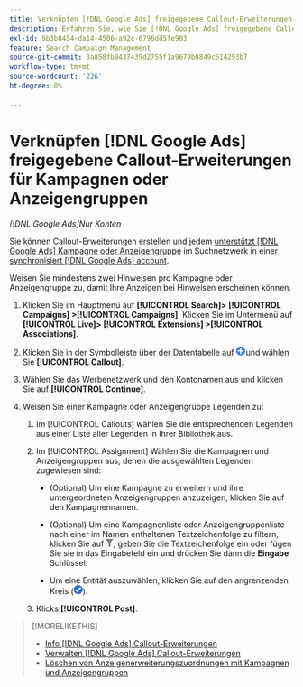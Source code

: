 ```yaml
---
title: Verknüpfen [!DNL Google Ads] freigegebene Callout-Erweiterungen für Kampagnen oder Anzeigengruppen
description: Erfahren Sie, wie Sie [!DNL Google Ads] freigegebene Callout-Erweiterungen für Kampagnen oder Anzeigengruppen.
exl-id: 9b3b8454-da14-4506-a92c-6796dd5fe903
feature: Search Campaign Management
source-git-commit: 0a858fb9437439d2755f1a9679b0849c614293b7
workflow-type: tm+mt
source-wordcount: '226'
ht-degree: 0%

---
```


# Verknüpfen [!DNL Google Ads] freigegebene Callout-Erweiterungen für Kampagnen oder Anzeigengruppen

*[!DNL Google Ads]Nur Konten*

Sie können Callout-Erweiterungen erstellen und jedem [unterstützt [!DNL Google Ads] Kampagne oder Anzeigengruppe](/help/search-social-commerce/introduction/supported-inventory.md) im Suchnetzwerk in einer [synchronisiert [!DNL Google Ads] account](/help/search-social-commerce/campaign-management/accounts/ad-network-account-about.md).

Weisen Sie mindestens zwei Hinweisen pro Kampagne oder Anzeigengruppe zu, damit Ihre Anzeigen bei Hinweisen erscheinen können.

1. Klicken Sie im Hauptmenü auf **[!UICONTROL Search]> [!UICONTROL Campaigns] >[!UICONTROL Campaigns]**. Klicken Sie im Untermenü auf **[!UICONTROL Live]> [!UICONTROL Extensions] >[!UICONTROL Associations]**.

1. Klicken Sie in der Symbolleiste über der Datentabelle auf ![Erstellen](/help/search-social-commerce/assets/add.png "Erstellen")und wählen Sie **[!UICONTROL Callout]**.

1. Wählen Sie das Werbenetzwerk und den Kontonamen aus und klicken Sie auf **[!UICONTROL Continue]**.

1. Weisen Sie einer Kampagne oder Anzeigengruppe Legenden zu:

   1. Im [!UICONTROL Callouts] wählen Sie die entsprechenden Legenden aus einer Liste aller Legenden in Ihrer Bibliothek aus.

   1. Im [!UICONTROL Assignment] Wählen Sie die Kampagnen und Anzeigengruppen aus, denen die ausgewählten Legenden zugewiesen sind:

      * (Optional) Um eine Kampagne zu erweitern und ihre untergeordneten Anzeigengruppen anzuzeigen, klicken Sie auf den Kampagnennamen.

      * (Optional) Um eine Kampagnenliste oder Anzeigengruppenliste nach einer im Namen enthaltenen Textzeichenfolge zu filtern, klicken Sie auf ![Filter](/help/search-social-commerce/assets/filter.png "Filter"), geben Sie die Textzeichenfolge ein oder fügen Sie sie in das Eingabefeld ein und drücken Sie dann die **Eingabe** Schlüssel.

      * Um eine Entität auszuwählen, klicken Sie auf den angrenzenden Kreis (![Auswählen](/help/search-social-commerce/assets/include.png "Auswählen")).

   1. Klicks **[!UICONTROL Post]**.

>[!MORELIKETHIS]
>
>* [Info [!DNL Google Ads] Callout-Erweiterungen](callout-extension-about.md)
>* [Verwalten [!DNL Google Ads] Callout-Erweiterungen](callout-extension-manage.md)
>* [Löschen von Anzeigenerweiterungszuordnungen mit Kampagnen und Anzeigengruppen](/help/search-social-commerce/campaign-management/campaigns/ad-extension-association-delete.md)
